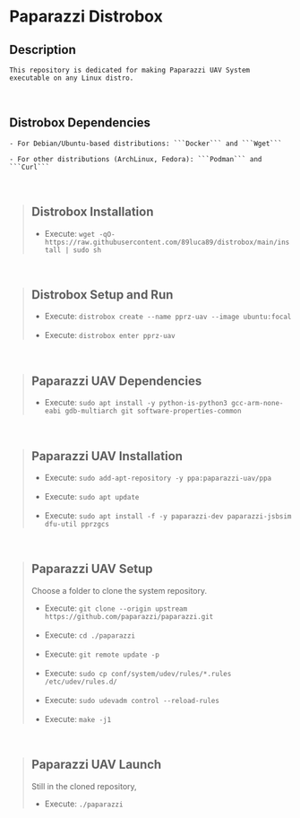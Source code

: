 # Paparazzi Distrobox

## Description
    This repository is dedicated for making Paparazzi UAV System executable on any Linux distro.

<br>

## Distrobox Dependencies
    - For Debian/Ubuntu-based distributions: ```Docker``` and ```Wget```
    
    - For other distributions (ArchLinux, Fedora): ```Podman``` and ```Curl```

<br>

> ## Distrobox Installation
> - Execute: ```wget -qO- https://raw.githubusercontent.com/89luca89/distrobox/main/install | sudo sh```

<br>

> ## Distrobox Setup and Run
> - Execute: ```distrobox create --name pprz-uav --image ubuntu:focal```
> <br><br>
> - Execute: ```distrobox enter pprz-uav```

<br>

> ## Paparazzi UAV Dependencies
> - Execute: ```sudo apt install -y python-is-python3 gcc-arm-none-eabi gdb-multiarch git software-properties-common```

<br>

> ## Paparazzi UAV Installation
> - Execute: ```sudo add-apt-repository -y ppa:paparazzi-uav/ppa```
> <br><br>
> - Execute: ```sudo apt update```
> <br><br>
> - Execute: ```sudo apt install -f -y paparazzi-dev paparazzi-jsbsim dfu-util pprzgcs```

<br>

> ## Paparazzi UAV Setup
> Choose a folder to clone the system repository. 
> - Execute: ```git clone --origin upstream https://github.com/paparazzi/paparazzi.git```
> <br><br>
> - Execute: ```cd ./paparazzi```
> <br><br>
> - Execute: ```git remote update -p```
> <br><br>
> - Execute: ```sudo cp conf/system/udev/rules/*.rules /etc/udev/rules.d/```
> <br><br>
> - Execute: ```sudo udevadm control --reload-rules```
> <br><br>
> - Execute: ```make -j1```

<br>

> ## Paparazzi UAV Launch
> Still in the cloned repository,
> - Execute: ```./paparazzi```
